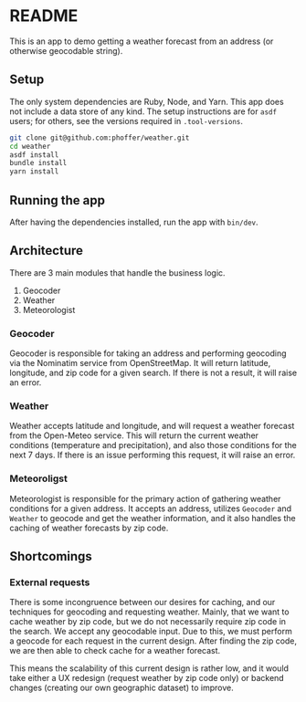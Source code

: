 # README

This is an app to demo getting a weather forecast from an address (or otherwise geocodable string).

## Setup

The only system dependencies are Ruby, Node, and Yarn. This app does not include a data store of any kind. The setup instructions are for `asdf` users; for others, see the versions required in `.tool-versions`.

```bash
git clone git@github.com:phoffer/weather.git
cd weather
asdf install
bundle install
yarn install
```

## Running the app

After having the dependencies installed, run the app with `bin/dev`.

## Architecture

There are 3 main modules that handle the business logic.

1. Geocoder
1. Weather
1. Meteorologist

### Geocoder

Geocoder is responsible for taking an address and performing geocoding via the Nominatim service from OpenStreetMap. It will return latitude, longitude, and zip code for a given search. If there is not a result, it will raise an error.

### Weather

Weather accepts latitude and longitude, and will request a weather forecast from the Open-Meteo service. This will return the current weather conditions (temperature and precipitation), and also those conditions for the next 7 days. If there is an issue performing this request, it will raise an error.

### Meteoroligst

Meteorologist is responsible for the primary action of gathering weather conditions for a given address. It accepts an address, utilizes `Geocoder` and `Weather` to geocode and get the weather information, and it also handles the caching of weather forecasts by zip code.

## Shortcomings

### External requests

There is some incongruence between our desires for caching, and our techniques for geocoding and requesting weather. Mainly, that we want to cache weather by zip code, but we do not necessarily require zip code in the search. We accept any geocodable input. Due to this, we must perform a geocode for each request in the current design. After finding the zip code, we are then able to check cache for a weather forecast.

This means the scalability of this current design is rather low, and it would take either a UX redesign (request weather by zip code only) or backend changes (creating our own geographic dataset) to improve.

